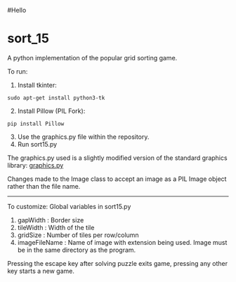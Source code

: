 #Hello
# sort_15
A python implementation of the popular grid sorting game.

To run:
1. Install tkinter:
```
sudo apt-get install python3-tk
```
2. Install Pillow (PIL Fork):
```
pip install Pillow
```
3. Use the graphics.py file within the repository. 
4. Run sort15.py


The graphics.py used is a slightly modified version of the standard graphics library:
[graphics.py](http://mcsp.wartburg.edu/zelle/python/graphics.py)

Changes made to the Image class to accept an image as a PIL Image object rather than the file name.

------------------------------------------------------------------------------------------------------

To customize:
Global variables in sort15.py
1. gapWidth : Border size
2. tileWidth : Width of the tile
3. gridSize : Number of tiles per row/column
4. imageFileName : Name of image with extension being used. Image must be in the same directory as the program.

Pressing the escape key after solving puzzle exits game, pressing any other key starts a new game.
